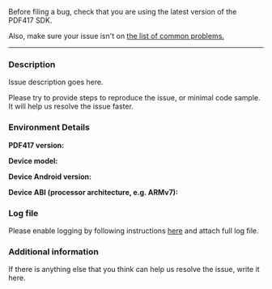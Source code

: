 Before filing a bug, check that you are using the latest version of the PDF417 SDK.

Also, make sure your issue isn't on [the list of common problems.](https://github.com/PDF417/pdf417-android#-frequently-asked-questions-and-known-problems)

---

### Description

Issue description goes here.

Please try to provide steps to reproduce the issue, or minimal code sample. It will help us resolve the issue faster.

### Environment Details

**PDF417 version:**

**Device model:**

**Device Android version:**

**Device ABI (processor architecture, e.g. ARMv7):**

### Log file

Please enable logging by following instructions [here](https://github.com/PDF417/pdf417-android#other-problems) and attach full log file.

### Additional information

If there is anything else that you think can help us resolve the issue, write it here.